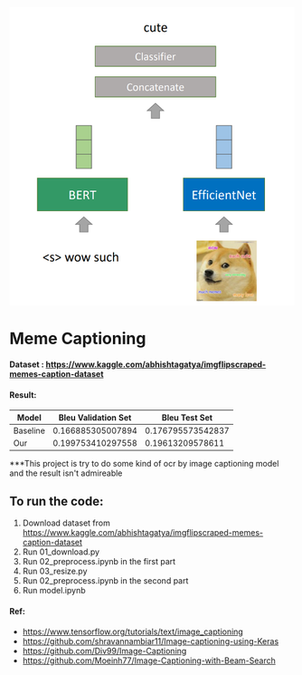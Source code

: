 ![Model](model.png)
# Meme Captioning 
#### Dataset : https://www.kaggle.com/abhishtagatya/imgflipscraped-memes-caption-dataset
#### Result:
Model|Bleu Validation Set| Bleu Test Set
------------ | ------------- | -------------
Baseline|0.166885305007894|0.176795573542837
Our|0.199753410297558|0.19613209578611

***This project is try to do some kind of ocr by image captioning model and the result isn't admireable

## To run the code:
1. Download dataset from https://www.kaggle.com/abhishtagatya/imgflipscraped-memes-caption-dataset
2. Run 01_download.py
3. Run 02_preprocess.ipynb in the first part
4. Run 03_resize.py 
5. Run 02_preprocess.ipynb in the second part
6. Run model.ipynb

#### Ref: 
- https://www.tensorflow.org/tutorials/text/image_captioning
- https://github.com/shravannambiar11/Image-captioning-using-Keras
- https://github.com/Div99/Image-Captioning
- https://github.com/Moeinh77/Image-Captioning-with-Beam-Search
